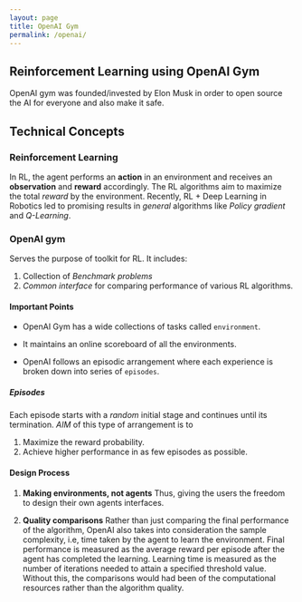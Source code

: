 ```yaml
---
layout: page
title: OpenAI Gym
permalink: /openai/
---
```


## Reinforcement Learning using OpenAI Gym

OpenAI gym was founded/invested by Elon Musk in order to open source the AI for everyone and also make it safe.
    

## Technical Concepts

### Reinforcement Learning
    
In RL, the agent performs an **action** in an environment and receives an **observation** and **reward** accordingly. The RL algorithms aim to maximize the total *reward* by the environment. Recently, RL + Deep Learning in Robotics led to promising results in _general_ algorithms like *Policy gradient* and *Q-Learning*.

### OpenAI gym

Serves the purpose of toolkit for RL. It includes:

1. Collection of *Benchmark problems*
2. *Common interface* for comparing performance of various RL algorithms.

#### Important Points

* OpenAI Gym has a wide collections of tasks called `environment`.

* It maintains an online scoreboard of all the environments.
<!-- The environment is formalized as the _POMDP_. -->

* OpenAI follows an episodic arrangement where each experience is broken down into series of `episodes`.

##### Episodes
Each episode starts with a *random* initial stage and continues until its termination.
_AIM_ of this type of arrangement is to

1. Maximize the reward probability.
2. Achieve higher performance in as few episodes as possible.

#### Design Process

1. **Making environments, not agents**
        Thus, giving the users the freedom to design their own agents interfaces.

2. **Quality comparisons**
        Rather than just comparing the final performance of the algorithm, OpenAI also takes into consideration the sample complexity, i.e, time taken by the agent to learn the environment. Final performance is measured as the average reward per episode after the agent has completed the learning. Learning time is measured as the number of iterations needed to attain a specified threshold value.  Without this, the comparisons would had been of the computational resources rather than the algorithm quality.